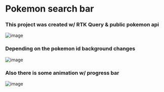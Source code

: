 # Pokemon search bar

### This project was created w/ RTK Query & public pokemon api

![image](https://user-images.githubusercontent.com/69147255/190245324-0cd2bc77-e2af-4601-88ba-059df0920c16.png)

### Depending on the pokemon id background changes

![image](https://user-images.githubusercontent.com/69147255/190245374-3fd1c920-eaf9-4e5e-bbb5-882fe0465c12.png)

### Also there is some animation w/ progress bar

![image](https://user-images.githubusercontent.com/69147255/190245779-a62d2134-c314-4a22-984c-091a4faf5d17.png)


